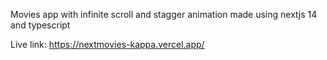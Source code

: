 Movies app with infinite scroll and stagger animation made using nextjs 14 and typescript 

Live link: https://nextmovies-kappa.vercel.app/
